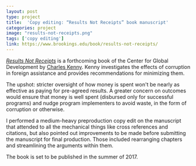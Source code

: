```yaml
---
layout: post
type: project
title:  'Copy editing: “Results Not Receipts” book manuscript'
categories: project
image: "results-not-receipts.png"
tags: ['copy editing']
link: https://www.brookings.edu/book/results-not-receipts/
---
```


[*Results Not Receipts*](https://www.brookings.edu/book/results-not-receipts/) is a forthcoming book of the Center for Global Development by [Charles Kenny](https://www.amazon.com/Charles-Kenny/e/B001JS0O76/ref=dp_byline_cont_ebooks_1). Kenny investigates the effects of corruption in foreign assistance and provides recommendations for minimizing them.

The upshot: stricter oversight of how money is spent won't be nearly as effective as paying for pre-agreed results. A greater concern on outcomes would ensure that money is well spent (disbursed only for successful programs) and nudge program implementers to avoid waste, in the form of corruption or otherwise.

I performed a medium-heavy preproduction copy edit on the manuscript that attended to all the mechanical things like cross references and citations, but also pointed out improvements to be made before submitting the manuscript for final production. Those included rearranging chapters and streamlining the arguments within them.

The book is set to be published in the summer of 2017.
